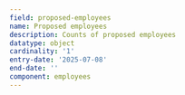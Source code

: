 ```yaml
---
field: proposed-employees
name: Proposed employees
description: Counts of proposed employees
datatype: object
cardinality: '1'
entry-date: '2025-07-08'
end-date: ''
component: employees
---
```

